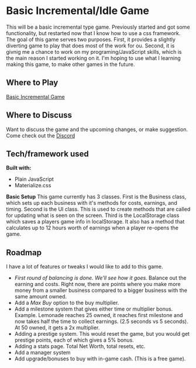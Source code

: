 # Basic Incremental/Idle Game
This will be a basic incremental type game.  Previously started and got some functionality, but restarted now that I know how to use a css framework. The goal of this game serves two purposes.  First, it provides a slightly diverting game to play that does most of the work for ou.  Second, it is givnig me a chance to work on my programing/JavaScript skills, which is the main reason I started working on it.  I'm hoping to use what I learning making this game, to make other games in the future. 

## Where to Play
[Basic Incremental Game](https://awillem.github.io/Basic-Incremental-3/)

## Where to Discuss
Want to discuss the game and the upcoming changes, or make suggestion.  Come check out the [Discord](https://discord.gg/BKjj9kC)

## Tech/framework used
**Built with:**
+ Plain JavaScript 
+ Materialize.css

**Basic Setup**
This game currently has 3 classes.  First is the Business class, which sets up each business with it's methods for costs, earnings, and timing.  Second is the UI class.  This is used to create methods that are called for updating what is seen on the screen.  Third is the LocalStorage class which saves a players game info in localStorage.  It also has a method that calculates up to 12 hours worth of earnings when a player re-opens the game.

## Roadmap

I have a lot of features or tweaks I would like to add to this game. 

+ *First round of balancing is done.  We'll see how it goes.* Balance out the earning and costs.  Right now, there are points where you make more money from a smaller business compared to a bigger business with the same amount owned.
+ Add a *Max Buy* option to the buy multiplier.
+ Add a milestone system that gives either time or multiplier bonus.  Example.  Lemonade reaches 25 owned, it reaches first milestone and now takes half the time to collect earnings.  (2.5 seconds vs 5 seconds).  At 50 owned, it gets a 2x multiplier.  
+ Adding a prestige system.  This would reset the game, but you would get prestige points, each of which gives a 5% bonus. 
+ Adding a stats page. Total Net Worth, total resets, etc.
+ Add a manager system
+ Add upgrade/bonuses to buy with in-game cash.  (This is a free game).

